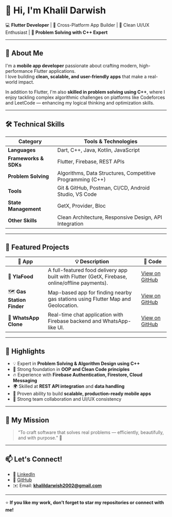 # 👋 Hi, I'm Khalil Darwish  
💻 **Flutter Developer** | 🚀 Cross-Platform App Builder | 🎨 Clean UI/UX Enthusiast | 🧩 **Problem Solving with C++ Expert**

---

## 🧠 About Me  
I'm a **mobile app developer** passionate about crafting modern, high-performance Flutter applications.  
I love building **clean, scalable, and user-friendly apps** that make a real-world impact.  

In addition to Flutter, I'm also **skilled in problem solving using C++**, where I enjoy tackling complex algorithmic challenges on platforms like Codeforces and LeetCode — enhancing my logical thinking and optimization skills.

---

## 🛠️ Technical Skills

| Category | Tools & Technologies |
|-----------|----------------------|
| **Languages** | Dart, C++, Java, Kotlin, JavaScript |
| **Frameworks & SDKs** | Flutter, Firebase, REST APIs |
| **Problem Solving** | Algorithms, Data Structures, Competitive Programming (C++) |
| **Tools** | Git & GitHub, Postman, CI/CD, Android Studio, VS Code |
| **State Management** | GetX, Provider, Bloc |
| **Other Skills** | Clean Architecture, Responsive Design, API Integration |

---

## 📱 Featured Projects

| 🧩 App | 💡 Description | 🔗 Code |
|--------|----------------|---------|
| 🛒 **YlaFood** | A full-featured food delivery app built with Flutter (GetX, Firebase, online/offline payments). | [View on GitHub](https://github.com/YourUsername/YlaFood) |
| 🗺 **Gas Station Finder** | Map-based app for finding nearby gas stations using Flutter Map and Geolocation. | [View on GitHub](https://github.com/YourUsername/Gas-Station-Finder) |
| 💬 **WhatsApp Clone** | Real-time chat application with Firebase backend and WhatsApp-like UI. | [View on GitHub](https://github.com/YourUsername/WhatsApp-Clone) |

---

## 🌟 Highlights

- 💡 Expert in **Problem Solving & Algorithm Design using C++**  
- 🧱 Strong foundation in **OOP and Clean Code principles**  
- 🔥 Experience with **Firebase Authentication, Firestore, Cloud Messaging**  
- 🌍 Skilled at **REST API integration** and **data handling**  
- 🧩 Proven ability to build **scalable, production-ready mobile apps**  
- 🤝 Strong team collaboration and UI/UX consistency  

---

## 🎯 My Mission  
> “To craft software that solves real problems — efficiently, beautifully, and with purpose.” 💙

---

## 📫 Let's Connect!

- 💼 [LinkedIn](https://linkedin.com/in/your-profile)  
- 🐙 [GitHub](https://github.com/khalil-eng)  
- ✉️ Email: **khalildarwish2002@gmail.com**

---

⭐ **If you like my work, don’t forget to star my repositories or connect with me!**
